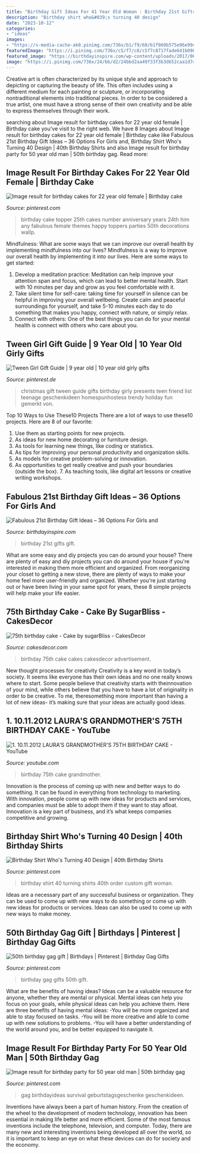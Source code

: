 ```yaml
---
title: "Birthday Gift Ideas For 41 Year Old Woman : Birthday 21st Gifts Gift"
description: "Birthday shirt who&#039;s turning 40 design"
date: "2023-10-12"
categories:
- "ideas"
images:
- "https://s-media-cache-ak0.pinimg.com/736x/b1/f9/60/b1f960b575e96e99c8b587e4089e7144.jpg"
featuredImage: "https://i.pinimg.com/736x/c5/f7/c8/c5f7c8717fade641b09898f1b6dc1a50.jpg"
featured_image: "https://birthdayinspire.com/wp-content/uploads/2017/06/21st-birthday-gifts.jpg"
image: "https://i.pinimg.com/736x/24/bb/d2/24bbd2aa49f33f3b3d652caa1d742ddf--birthday-shirts-th-birthday.jpg"
---
```



Creative art is often characterized by its unique style and approach to depicting or capturing the beauty of life. This often includes using a different medium for each painting or sculpture, or incorporating nontraditional elements into traditional pieces. In order to be considered a true artist, one must have a strong sense of their own creativity and be able to express themselves through their work.

	

		
searching about Image result for birthday cakes for 22 year old female | Birthday cake you've visit to the right web. We have 8 Images about Image result for birthday cakes for 22 year old female | Birthday cake like Fabulous 21st Birthday Gift Ideas – 36 Options For Girls and, Birthday Shirt Who&#039;s Turning 40 Design | 40th Birthday Shirts and also Image result for birthday party for 50 year old man | 50th birthday gag. Read more:
		
    
## Image Result For Birthday Cakes For 22 Year Old Female | Birthday Cake

<img loading=lazy src="https://i.pinimg.com/originals/59/74/56/597456ef27749a5b29a54fed77afaa1a.jpg" onerror="this.onerror=null;this.src='https://tse2.mm.bing.net/th?id=OIP.b-mitr7KUf2ZlmLvORxY8QHaJ-&amp;pid=15.1';" alt="Image result for birthday cakes for 22 year old female | Birthday cake">

_Source: pinterest.com_

>birthday cake topper 25th cakes number anniversary years 24th him any fabulous female themes happy toppers parties 50th decorations wallp. 

	

Mindfulness: What are some ways that we can improve our overall health by implementing mindfulness into our lives?
Mindfulness is a way to improve our overall health by implementing it into our lives. Here are some ways to get started: 
1. Develop a meditation practice: Meditation can help improve your attention span and focus, which can lead to better mental health. Start with 10 minutes per day and grow as you feel comfortable with it. 
2. Take silent time for self-care: taking time for yourself in silence can be helpful in improving your overall wellbeing. Create calm and peaceful surroundings for yourself, and take 5-10 minutes each day to do something that makes you happy, connect with nature, or simply relax. 
3. Connect with others: One of the best things you can do for your mental health is connect with others who care about you.

    
## Tween Girl Gift Guide | 9 Year Old | 10 Year Old Girly Gifts

<img loading=lazy src="https://i.pinimg.com/originals/25/51/bf/2551bffa5c6ed4f43fdf6cfd2683e4d8.jpg" onerror="this.onerror=null;this.src='https://tse4.mm.bing.net/th?id=OIP.kCeAbo0eeAU6F4QdY6ASdgHaO0&amp;pid=15.1';" alt="Tween Girl Gift Guide | 9 year old | 10 year old girly gifts">

_Source: pinterest.de_

>christmas gift tween guide gifts birthday girly presents teen friend list teenage geschenkideen homespunhostess trendy holiday fun gemerkt von. 

	

Top 10 Ways to Use These10 Projects
There are a lot of ways to use these10 projects. Here are 8 of our favorite:
1. Use them as starting points for new projects.
2. As ideas for new home decorating or furniture design.
3. As tools for learning new things, like coding or statistics.
4. As tips for improving your personal productivity and organization skills.
5. As models for creative problem-solving or innovation.
6. As opportunities to get really creative and push your boundaries (outside the box).      7. As teaching tools, like digital art lessons or creative writing workshops. 
    
## Fabulous 21st Birthday Gift Ideas – 36 Options For Girls And

<img loading=lazy src="https://birthdayinspire.com/wp-content/uploads/2017/06/21st-birthday-gifts.jpg" onerror="this.onerror=null;this.src='https://tse2.mm.bing.net/th?id=OIP._9M4Tn4_l-0ekV7Ut9cB5wHaEo&amp;pid=15.1';" alt="Fabulous 21st Birthday Gift Ideas – 36 Options For Girls and">

_Source: birthdayinspire.com_

>birthday 21st gifts gift. 

	

What are some easy and diy projects you can do around your house?
There are plenty of easy and diy projects you can do around your house if you're interested in making them more efficient and organized. From reorganizing your closet to getting a new stove, there are plenty of ways to make your home feel more user-friendly and organized. Whether you're just starting out or have been living in your same spot for years, these 8 simple projects will help make your life easier.

    
## 75th Birthday Cake - Cake By SugarBliss - CakesDecor

<img loading=lazy src="https://pic.cakesdecor.com/m/zkofkl6ncplj8rhqsuqd.jpg" onerror="this.onerror=null;this.src='https://tse4.mm.bing.net/th?id=OIP.EQZmYkN92K6jh4wU7LMIJwHaJ3&amp;pid=15.1';" alt="75th birthday cake - Cake by sugarBliss - CakesDecor">

_Source: cakesdecor.com_

>birthday 75th cake cakes cakesdecor advertisement. 

	

New thought processes for creativity
Creativity is a key word in today’s society. It seems like everyone has their own ideas and no one really knows where to start. Some people believe that creativity starts with theinnovation of your mind, while others believe that you have to have a lot of originality in order to be creative. To me, theresomething more important than having a lot of new ideas- it’s making sure that your ideas are actually good ideas.

    
## 1. 10.11.2012 LAURA&#039;S GRANDMOTHER&#039;S 75TH BIRTHDAY CAKE - YouTube

<img loading=lazy src="https://i.ytimg.com/vi/j8T2t-dOw64/maxresdefault.jpg" onerror="this.onerror=null;this.src='https://tse4.mm.bing.net/th?id=OIP.kkaLKNWYRhqePKns81hp6AHaEK&amp;pid=15.1';" alt="1. 10.11.2012 LAURA&#039;S GRANDMOTHER&#039;S 75TH BIRTHDAY CAKE - YouTube">

_Source: youtube.com_

>birthday 75th cake grandmother. 

	

Innovation is the process of coming up with new and better ways to do something. It can be found in everything from technology to marketing. With innovation, people come up with new ideas for products and services, and companies must be able to adopt them if they want to stay afloat. Innovation is a key part of business, and it’s what keeps companies competitive and growing.

    
## Birthday Shirt Who&#039;s Turning 40 Design | 40th Birthday Shirts

<img loading=lazy src="https://i.pinimg.com/736x/24/bb/d2/24bbd2aa49f33f3b3d652caa1d742ddf--birthday-shirts-th-birthday.jpg" onerror="this.onerror=null;this.src='https://tse1.mm.bing.net/th?id=OIP.CtEZ6S3eCHVQBFREtdebfwHaHa&amp;pid=15.1';" alt="Birthday Shirt Who&#039;s Turning 40 Design | 40th Birthday Shirts">

_Source: pinterest.com_

>birthday shirt 40 turning shirts 40th order custom gift woman. 

	

Ideas are a necessary part of any successful business or organization. They can be used to come up with new ways to do something or come up with new ideas for products or services. Ideas can also be used to come up with new ways to make money.

    
## 50th Birthday Gag Gift | Birthdays | Pinterest | Birthday Gag Gifts

<img loading=lazy src="https://s-media-cache-ak0.pinimg.com/736x/b1/f9/60/b1f960b575e96e99c8b587e4089e7144.jpg" onerror="this.onerror=null;this.src='https://tse3.mm.bing.net/th?id=OIP.PK_9dplUl2_sbzn1gcwqLAC7FM&amp;pid=15.1';" alt="50th birthday gag gift | Birthdays | Pinterest | Birthday Gag Gifts">

_Source: pinterest.com_

>birthday gag gifts 50th gift. 

	

What are the benefits of having ideas?
Ideas can be a valuable resource for anyone, whether they are mental or physical. Mental ideas can help you focus on your goals, while physical ideas can help you achieve them. Here are three benefits of having mental ideas: 
-You will be more organized and able to stay focused on tasks. 
-You will be more creative and able to come up with new solutions to problems. 
-You will have a better understanding of the world around you, and be better equipped to navigate it.

    
## Image Result For Birthday Party For 50 Year Old Man | 50th Birthday Gag

<img loading=lazy src="https://i.pinimg.com/736x/c5/f7/c8/c5f7c8717fade641b09898f1b6dc1a50.jpg" onerror="this.onerror=null;this.src='https://tse1.mm.bing.net/th?id=OIP.kmd5Y1R9E74brOgjwK6IsAHaL9&amp;pid=15.1';" alt="Image result for birthday party for 50 year old man | 50th birthday gag">

_Source: pinterest.com_

>gag birthdayideas survival geburtstagsgeschenke geschenkideen. 

	

Inventions have always been a part of human history. From the creation of the wheel to the development of modern technology, innovation has been essential in making life better and more efficient. Some of the most famous inventions include the telephone, television, and computer. Today, there are many new and interesting inventions being developed all over the world, so it is important to keep an eye on what these devices can do for society and the economy.


